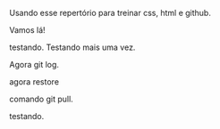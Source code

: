 Usando esse repertório para treinar css, html e github.

Vamos lá!

testando.
Testando mais uma vez.

Agora git log.

agora restore

comando git pull.

testando.
